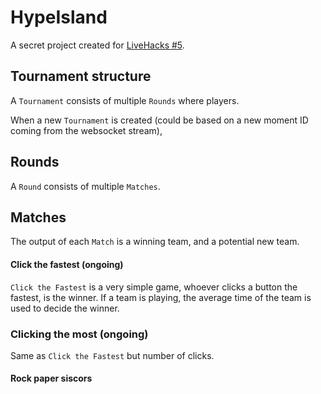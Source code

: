 # HypeIsland

A secret project created for [LiveHacks #5](https://www.stagecast.io/livehacks/home).

## Tournament structure

A `Tournament` consists of multiple `Rounds` where players.

When a new `Tournament` is created (could be based on a new moment ID coming from the websocket stream),

## Rounds

A `Round` consists of multiple `Matches`.

## Matches

The output of each `Match` is a winning team, and a potential new team.

#### Click the fastest (ongoing)

`Click the Fastest` is a very simple game, whoever clicks a button the fastest, is the winner. If a team is playing, the average time of the team is used to decide the winner.

### Clicking the most (ongoing)

Same as `Click the Fastest` but number of clicks.

#### Rock paper siscors

